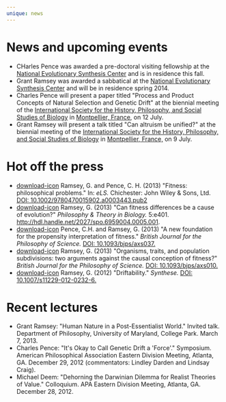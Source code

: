 ```yaml
---
unique: news
---
```


# News and upcoming events

*   CHarles Pence was awarded a pre-doctoral visiting fellowship at the [National Evolutionary Synthesis Center](http://nescent.org/) and is in residence this fall.
*   Grant Ramsey was awarded a sabbatical at the [National Evolutionary Synthesis Center](http://nescent.org/) and will be in residence spring 2014.
*   Charles Pence will present a paper titled "Process and Product Concepts of Natural Selection and Genetic Drift" at the biennial meeting of the [International Society for the History, Philosophy, and Social Studies of Biology](http://ishpssb.org/) in [Montpellier, France,](http://www.ishpssb2013.org/) on 12 July.
*   Grant Ramsey will present a talk titled "Can altruism be unified?" at the biennial meeting of the [International Society for the History, Philosophy, and Social Studies of Biology](http://ishpssb.org/) in [Montpellier, France,](http://www.ishpssb2013.org/) on 9 July.

# Hot off the press

*   [download-icon](/papers/2013-els-fitness-philosophical-problems.pdf) Ramsey, G. and Pence, C. H. (2013) "Fitness: philosophical problems." In: _eLS._ Chichester: John Wiley & Sons, Ltd. [DOI: 10.1002/9780470015902.a0003443.pub2](http://dx.doi.org/10.1002/9780470015902.a0003443.pub2)
*   [download-icon](/papers/2013-ptib-fitness-differences.pdf) Ramsey, G. (2013) "Can fitness differences be a cause of evolution?" _Philosophy & Theory in Biology._ 5:e401. <http://hdl.handle.net/2027/spo.6959004.0005.001>.
*   [download-icon](/papers/2013-bjps-new-foundation-advance-access.pdf) Pence, C.H. and Ramsey, G. (2013) "A new foundation for the propensity interpretation of fitness." _British Journal for the Philosophy of Science._ [DOI: 10.1093/bjps/axs037.](http://dx.doi.org/10.1093/bjps/axs037)
*   [download-icon](/papers/2013-bjps-organisms-traits-subdivisions-advance-access.pdf) Ramsey, G. (2013) "Organisms, traits, and population subdivisions: two arguments against the causal conception of fitness?" _British Journal for the Philosophy of Science._ [DOI: 10.1093/bjps/axs010.](http://dx.doi.org/10.1093/bjps/axs010)
*   [download-icon](/papers/2012-syn-driftability-advance-access.pdf) Ramsey, G. (2012) "Driftability." _Synthese._ [DOI: 10.1007/s11229-012-0232-6.](http://dx.doi.org/10.1007/s11229-012-0232-6)

# Recent lectures

*   Grant Ramsey: "Human Nature in a Post-Essentialist World." Invited talk. Department of Philosophy, University of Maryland, College Park. March 7, 2013.
*   Charles Pence: "It's Okay to Call Genetic Drift a 'Force'." Symposium.  American Philosophical Association Eastern Division Meeting, Atlanta, GA.   December 29, 2012 (commentators: Lindley Darden and Lindsay Craig).
*   Michael Deem: "Dehorning the Darwinian Dilemma for Realist Theories of Value." Colloquium. APA Eastern Division Meeting, Atlanta, GA. December 28, 2012.
